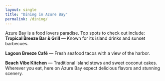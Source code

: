 ```yaml
---
layout: single
title: "Dining in Azure Bay"
permalink: /dining/
---
```

Azure Bay is a food lovers paradise. Top spots to check out include:
**Tropical Breeze Bar & Grill** — Known for its island drinks and sunset barbecues.

**Lagoon Breeze Café** — Fresh seafood tacos with a view of the harbor.  

**Beach Vibe Kitchen** — Traditional island stews and sweet coconut cakes.
Wherever you eat, here on Azure Bay expect delicious flavors and stunning scenery.